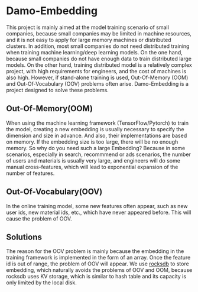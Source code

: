 # Damo-Embedding

This project is mainly aimed at the model training scenario of small companies, because small companies may be limited in machine resources, and it is not easy to apply for large memory machines or distributed clusters. In addition, most small companies do not need distributed training when training machine learning/deep learning models. On the one hand, because small companies do not have enough data to train distributed large models. On the other hand, training distributed model is a relatively complex project, with high requirements for engineers, and the cost of machines is also high. However, if stand-alone training is used, Out-Of-Memory (OOM) and Out-Of-Vocabulary (OOV) problems often arise. Damo-Embedding is a project designed to solve these problems.

## Out-Of-Memory(OOM)

When using the machine learning framework (TensorFlow/Pytorch) to train the model, creating a new embedding is usually necessary to specify the dimension and size in advance. And also, their implementations are based on memory. If the embedding size is too large, there will be no enough memory. So why do you need such a large Embedding? Because in some scenarios, especially in search, recommmend or ads scenarios, the number of users and materials is usually very large, and engineers will do some manual cross-features, which will lead to exponential expansion of the number of features.

## Out-Of-Vocabulary(OOV)

In the online training model, some new features often appear, such as new user ids, new material ids, etc., which have never appeared before. This will cause the problem of OOV.

## Solutions

The reason for the OOV problem is mainly because the embedding in the training framework is implemented in the form of an array. Once the feature id is out of range, the problem of OOV will appear. We use [rocksdb](https://rocksdb.org/) to store embedding, which naturally avoids the problems of OOV and OOM, because rocksdb uses KV storage, which is similar to hash table and its capacity is only limited by the local disk.
